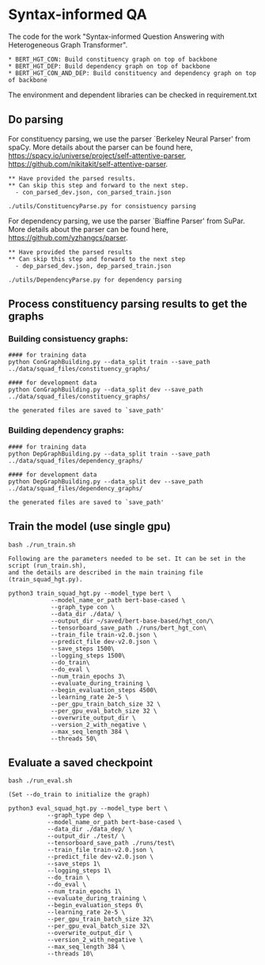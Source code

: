 # Syntax-informed QA

The code for the work "Syntax-informed Question Answering with Heterogeneous Graph Transformer".

```
* BERT_HGT_CON: Build constituency graph on top of backbone
* BERT_HGT_DEP: Build dependency graph on top of backbone
* BERT_HGT_CON_AND_DEP: Build constituency and dependency graph on top of backbone
```

The environment and dependent libraries can be checked in requirement.txt

## Do parsing
    
   For constituency parsing, we use the parser `Berkeley Neural Parser' from spaCy.
   More details about the parser can be found here,
   https://spacy.io/universe/project/self-attentive-parser,
   https://github.com/nikitakit/self-attentive-parser.  
   
    ** Have provided the parsed results.
    ** Can skip this step and forward to the next step.
      - con_parsed_dev.json, con_parsed_train.json

    ./utils/ConstituencyParse.py for consistuency parsing

   
   
   For dependency parsing, we use the parser `Biaffine Parser' from SuPar.
   More details about the parser can be found here, 
   https://github.com/yzhangcs/parser.
   
    ** Have provided the parsed results 
    ** Can skip this step and forward to the next step
      - dep_parsed_dev.json, dep_parsed_train.json

    ./utils/DependencyParse.py for dependency parsing


## Process constituency parsing results to get the graphs

### Building consistuency graphs:  

```
#### for training data
python ConGraphBuilding.py --data_split train --save_path ../data/squad_files/constituency_graphs/

#### for development data
python ConGraphBuilding.py --data_split dev --save_path ../data/squad_files/constituency_graphs/

the generated files are saved to `save_path'
```

### Building dependency graphs: 
```
#### for training data
python DepGraphBuilding.py --data_split train --save_path ../data/squad_files/dependency_graphs/

#### for development data
python DepGraphBuilding.py --data_split dev --save_path ../data/squad_files/dependency_graphs/

the generated files are saved to `save_path'
```


## Train the model (use single gpu)

    bash ./run_train.sh

    Following are the parameters needed to be set. It can be set in the script (run_train.sh),
    and the details are described in the main training file (train_squad_hgt.py).

    python3 train_squad_hgt.py --model_type bert \
                --model_name_or_path bert-base-cased \
                --graph_type con \
                --data_dir ./data/ \
                --output_dir ~/saved/bert-base-based/hgt_con/\
                --tensorboard_save_path ./runs/bert_hgt_con\
                --train_file train-v2.0.json \
                --predict_file dev-v2.0.json \
                --save_steps 1500\
                --logging_steps 1500\
                --do_train\
                --do_eval \
                --num_train_epochs 3\
                --evaluate_during_training \
                --begin_evaluation_steps 4500\
                --learning_rate 2e-5 \
                --per_gpu_train_batch_size 32 \
                --per_gpu_eval_batch_size 32 \
                --overwrite_output_dir \
                --version_2_with_negative \
                --max_seq_length 384 \
                --threads 50\
    
## Evaluate a saved checkpoint

    bash ./run_eval.sh
    
    (Set --do_train to initialize the graph)
    
    python3 eval_squad_hgt.py --model_type bert \
               --graph_type dep \
               --model_name_or_path bert-base-cased \
               --data_dir ./data_dep/ \
               --output_dir ./test/ \
               --tensorboard_save_path ./runs/test\
               --train_file train-v2.0.json \
               --predict_file dev-v2.0.json \
               --save_steps 1\
               --logging_steps 1\
               --do_train \
               --do_eval \
               --num_train_epochs 1\
               --evaluate_during_training \
               --begin_evaluation_steps 0\
               --learning_rate 2e-5 \
               --per_gpu_train_batch_size 32\
               --per_gpu_eval_batch_size 32\
               --overwrite_output_dir \
               --version_2_with_negative \
               --max_seq_length 384 \
               --threads 10\
